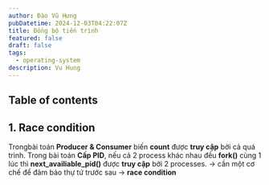 ```yaml
---
author: Đào Vũ Hưng
pubDatetime: 2024-12-03T04:22:07Z
title: Đồng bộ tiến trình
featured: false
draft: false
tags:
  - operating-system
description: Vu Hung
---
```

## Table of contents
## 1. Race condition
Trongbài toán **Producer & Consumer** biến **count** được **truy cập** bởi cả quá trình. Trong bài toán **Cấp PID**, nếu cả 2 process khác nhau đều **fork()** cùng 1 lúc thì **next_availiable_pid()** được **truy cập** bởi 2 processes.
-> cần một cơ chế để đảm bảo thự tứ trước sau -> **race condition**
